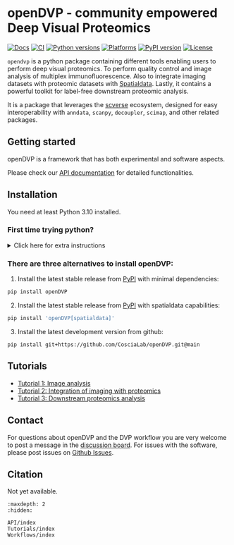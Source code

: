 # openDVP - community empowered Deep Visual Proteomics

[![Docs](https://img.shields.io/badge/docs-online-blue.svg)](https://coscialab.github.io/openDVP/)
[![CI](https://github.com/CosciaLab/openDVP/actions/workflows/testing.yml/badge.svg)](https://github.com/CosciaLab/openDVP/actions/workflows/testing.yml)
[![Python versions](https://img.shields.io/badge/python-3.10%20%7C%203.11%20%7C%203.12-blue.svg)](https://www.python.org/)
[![Platforms](https://img.shields.io/badge/platform-linux%20%7C%20windows%20%7C%20macos-lightgrey.svg)](https://github.com/CosciaLab/openDVP/actions/workflows/testing.yml)
[![PyPI version](https://img.shields.io/pypi/v/openDVP.svg)](https://pypi.org/project/openDVP/)
[![License](https://img.shields.io/github/license/CosciaLab/openDVP.svg)](https://github.com/CosciaLab/opendvp/blob/main/LICENSE)

`opendvp` is a python package containing different tools enabling users to perform deep visual proteomics. To perform quality control and image analysis of multiplex immunofluorescence. Also to integrate imaging datasets with proteomic datasets with [Spatialdata](https://github.com/scverse/spatialdata). Lastly, it contains a powerful toolkit for label-free downstream proteomic analysis.

It is a package that leverages the [scverse]() ecosystem, designed for easy interoperability with `anndata`, `scanpy`, `decoupler`, `scimap`, and other related packages.

## Getting started

openDVP is a framework that has both experimental and software aspects.

Please check our [API documentation](api/index.md) for detailed functionalities.

## Installation

You need at least Python 3.10 installed.

### First time trying python?

<details>
<summary> Click here for extra instructions</summary>

1. IF you need software to run jupyter notebooks, I suggest you install [Visual Studio Code](https://code.visualstudio.com/download).
2. Install `uv`, a python environment manager, following instructions at [installing uv](https://docs.astral.sh/uv/getting-started/installation/). 
3. Create a local folder you would like to use for your project, and open that folder it in `VSCode`
4. Open the terminal and run:

```python
uv init
```
your project folder will be created, then run:
```python
uv add opendvp
```
**OR** to install spatialdata capabilities:
```python
uv add 'opendvp[spatialdata]'
```

</details>


### There are three alternatives to install openDVP:

1. Install the latest stable release from [PyPI](https://pypi.org/project/openDVP/) with minimal dependencies:
```bash
pip install openDVP
```
2. Install the latest stable release from [PyPI](https://pypi.org/project/openDVP/) with spatialdata capabilities:
```bash
pip install 'openDVP[spatialdata]'
```
3. Install the latest development version from github:
```
pip install git+https://github.com/CosciaLab/openDVP.git@main
```


## Tutorials

- [Tutorial 1: Image analysis](Tutorials/T1_ImageAnalysis)
- [Tutorial 2: Integration of imaging with proteomics](Tutorials/T2_ProteomicsIntegration)
- [Tutorial 3: Downstream proteomics analysis](Tutorials/T3_DownstreamProteomics)


## Contact

For questions about openDVP and the DVP workflow you are very welcome to post a message in the [discussion board](https://github.com/CosciaLab/openDVP/discussions). For issues with the software, please post issues on [Github Issues](https://github.com/CosciaLab/openDVP/issues).

## Citation

Not yet available.


```{toctree}
:maxdepth: 2
:hidden:

API/index
Tutorials/index
Workflows/index
```